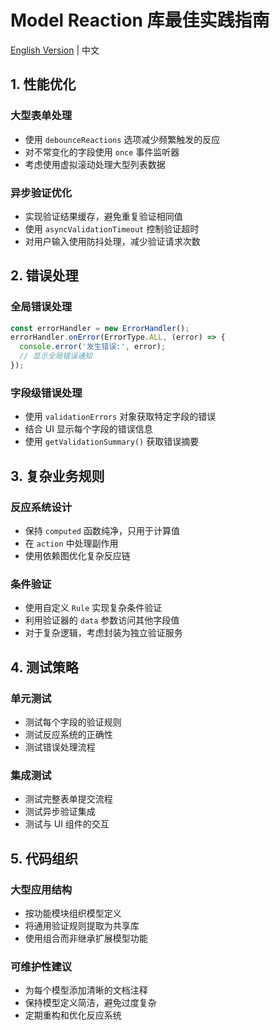 # Model Reaction 库最佳实践指南

[English Version](BEST_PRACTICES.md) | 中文

## 1. 性能优化

### 大型表单处理
- 使用 `debounceReactions` 选项减少频繁触发的反应
- 对不常变化的字段使用 `once` 事件监听器
- 考虑使用虚拟滚动处理大型列表数据

### 异步验证优化
- 实现验证结果缓存，避免重复验证相同值
- 使用 `asyncValidationTimeout` 控制验证超时
- 对用户输入使用防抖处理，减少验证请求次数

## 2. 错误处理

### 全局错误处理
```typescript
const errorHandler = new ErrorHandler();
errorHandler.onError(ErrorType.ALL, (error) => {
  console.error('发生错误:', error);
  // 显示全局错误通知
});
```

### 字段级错误处理
- 使用 `validationErrors` 对象获取特定字段的错误
- 结合 UI 显示每个字段的错误信息
- 使用 `getValidationSummary()` 获取错误摘要

## 3. 复杂业务规则

### 反应系统设计
- 保持 `computed` 函数纯净，只用于计算值
- 在 `action` 中处理副作用
- 使用依赖图优化复杂反应链

### 条件验证
- 使用自定义 `Rule` 实现复杂条件验证
- 利用验证器的 `data` 参数访问其他字段值
- 对于复杂逻辑，考虑封装为独立验证服务

## 4. 测试策略

### 单元测试
- 测试每个字段的验证规则
- 测试反应系统的正确性
- 测试错误处理流程

### 集成测试
- 测试完整表单提交流程
- 测试异步验证集成
- 测试与 UI 组件的交互

## 5. 代码组织

### 大型应用结构
- 按功能模块组织模型定义
- 将通用验证规则提取为共享库
- 使用组合而非继承扩展模型功能

### 可维护性建议
- 为每个模型添加清晰的文档注释
- 保持模型定义简洁，避免过度复杂
- 定期重构和优化反应系统